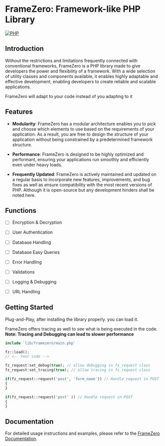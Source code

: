 # FrameZero: Framework-like PHP Library

[![PHP](https://img.shields.io/badge/php-%3E%3D7.2-8892BF.svg)](https://php.net/)

## Introduction
Without the restrictions and limitations frequently connected with conventional frameworks, FrameZero is a PHP library made to give developers the power and flexibility of a framework. With a wide selection of utility classes and components available, it enables highly adaptable and effective development, enabling developers to create reliable and scalable applications.

FrameZero will adapt to your code instead of you adapting to it

## Features
- **Modularity**: FrameZero has a modular architecture enables you to pick and choose which elements to use based on the requirements of your application. As a result, you are free to design the structure of your application without being constrained by a predetermined framework structure.

- **Performance**: FrameZero is designed to be highly optimized and performant, ensuring your applications run smoothly and efficiently even under heavy loads.

- **Frequently Updated**: FrameZero is actively maintained and updated on a regular basis to incorporate new features, improvements, and bug fixes as well as ensure compatibility with the most recent versions of PHP. Although it is open-source but any development hinders shall be noted here.
## Functions

- [ ] Encryption & Decryption 
- [ ] User Authentication
- [ ] Database Handling
- [ ] Database Easy Queries
- [ ] Error Handling
- [ ] Validations
- [ ] Logging & Debugging
- [ ] URL Handling


## Getting Started
Plug-and-Play, after installing the library properly. you can load it.

FrameZero offers tracing as well to see what is being executed in the code.  
**Note: Tracing and Debugging can lead to slower performance**
```php
include 'lib/framezero/main.php'

fz::load();
// <-- Your code -->

fz_request:set_debug(true); // allow debugging in fz_request class
fz_request:set_tracing(true); // allow tracing in fz_request class

if(fz_request::request('post', 'form_name')) // Handle request in POST Type, with form name
{
}

if(fz_request::request('post' )) // Handle request in POST 
{
}
```

## Documentation

For detailed usage instructions and examples, please refer to the [FrameZero Documentation](https://your-documentation-link).
